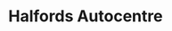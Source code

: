 ---
title: "Halfords Autocentre"
url: /derby/halfords-autocentre-wyvern-way/
shop: Autowerkstatt
---